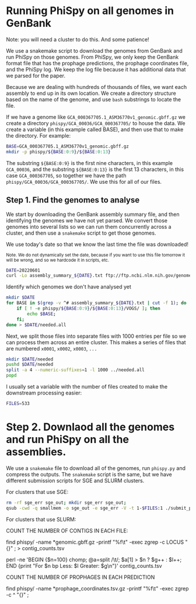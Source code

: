 
# Running PhiSpy on all genomes in GenBank

Note: you will need a cluster to do this. And some patience! 

We use a snakemake script to download the genomes from GenBank and run PhiSpy on those genomes. From PhiSpy, we only keep
the GenBank format file that has the prophage predictions, the prophage coordinates file, and the PhiSpy log. We keep the 
log file because it has additional data that we parsed for the paper.

Because we are dealing with hundreds of thousands of files, we want each assembly to end up in its own location. We create
a directory structure based on the name of the genome, and use `bash` substrings to locate the file.

If we have a genome like `GCA_000367705.1_ASM36770v1_genomic.gbff.gz` we create a directory `phispy/GCA_00036/GCA_000367705/` 
to house the data. We create a variable (in this example called BASE), and then use that to make the directory. For example:

```bash
BASE=GCA_000367705.1_ASM36770v1_genomic.gbff.gz
mkdir -p phispy/${BASE:0:9}/${BASE:0:13}
```

The substring `${BASE:0:9}` is the first nine characters, in this example `GCA_00036`, and the substring `${BASE:0:13}` is
the first 13 characters, in this case `GCA_000367705`, so together we have the path `phispy/GCA_00036/GCA_000367705/`. We 
use this for all of our files.

## Step 1. Find the genomes to analyse

We start by downloading the GenBank assembly summary file, and then identifying the genomes we have not yet parsed.
We convert those genomes into several lists so we can run them concurrently across a cluster,
and then use a `snakemake` script to get those genomes.

We use today's date so that we know the last time the file was downloaded!

<small>Note. We do not dynamically set the date, because if you want to use this file tomorrow it will be wrong, and so we 
hardcode it in scripts, etc.</small>

```bash
DATE=20220601
curl -Lo assembly_summary_${DATE}.txt ftp://ftp.ncbi.nlm.nih.gov/genomes/genbank/bacteria/assembly_summary.txt
```


Identify which genomes we don't have analysed yet

```bash
mkdir $DATE
for BASE in $(grep -v ^# assembly_summary_${DATE}.txt | cut -f 1); do
	if [ ! -e phispy/${BASE:0:9}/${BASE:0:13}/VOGS/ ]; then 
		echo $BASE; 
	fi;
done > $DATE/needed.all
```

Next, we split those files into separate files with 1000 entries per file so we can process them across an entire
cluster. This makes a series of files that are numbered `x0001`, `x0002`, `x0003`, `...`

```bash
mkdir $DATE/needed
pushd $DATE/needed
split -a 4 --numeric-suffixes=1 -l 1000 ../needed.all
popd
```

I usually set a variable with the number of files created to make the downstream processing easier:


```bash
FILES=533
```

# Step 2. Downlaod all the genomes and run PhiSpy on all the assemblies.

We use a `snakemake` file to download all of the genomes, run `phispy.py` and compress the outputs. The `snakemake`
script is the same, but we have different submission scripts for SGE and SLURM clusters.

For clusters that use SGE:

```bash
rm -rf sge_err sge_out; mkdir sge_err sge_out; 
qsub -cwd -q smallmem -o sge_out -e sge_err -V -t 1-$FILES:1 ./submit_phispy_vogs_download_sge.sh
```

For clusters that use SLURM:


COUNT THE NUMBER OF CONTIGS IN EACH FILE:

find phispy/ -name \*genomic.gbff.gz -printf "%f\t" -exec zgrep -c LOCUS "{}" \; > contig_counts.tsv

perl -ne 'BEGIN {$n=100} chomp; @a=split /\t/; $a[1] > $n ? $g++ : $l++; END {print "For $n bp Less: $l Greater: $g\n"}' contig_counts.tsv


COUNT THE NUMBER OF PROPHAGES IN EACH PREDICTION

find phispy/ -name \*prophage_coordinates.tsv.gz -printf "%f\t" -exec zgrep -c ^ "{}" \;



